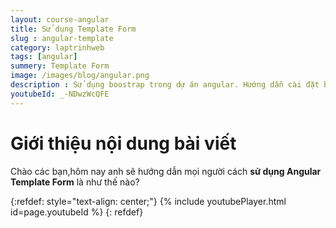 ```yaml
---
layout: course-angular
title: Sử dụng Template Form  
slug : angular-template
category: laptrinhweb
tags: [angular]
summery: Template Form   
image: /images/blog/angular.png
description : Sử dụng boostrap trong dự án angular. Hướng dẫn cài đặt bootstrap vào dự án Angular. Hướng dẫn các tạo một ứng dụng ANgular và nhúng Bootstrap vào dự án.
youtubeId: _-NDwzWcQFE
---
```


# **Giới thiệu nội dung bài viết**

Chào các bạn,hôm nay anh sẽ hướng dẫn mọi người cách <b>sử dụng Angular Template Form</b> là như thế nào?

{:refdef: style="text-align: center;"}
{% include youtubePlayer.html id=page.youtubeId %}
{: refdef}